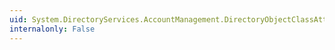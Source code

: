 ```yaml
---
uid: System.DirectoryServices.AccountManagement.DirectoryObjectClassAttribute.Context
internalonly: False
---
```

